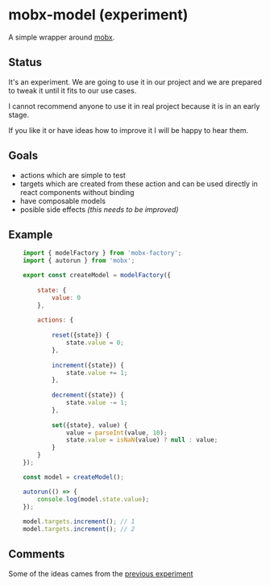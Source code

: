 # mobx-model (experiment)
A simple wrapper around [mobx](https://github.com/mobxjs/mobx). 

## Status
It's an experiment. We are going to use it in our project and
we are prepared to tweak it until it fits to our use cases.

I cannot recommend anyone to use it in real project because 
it is in an early stage. 

If you like it or have ideas how to improve it I will be happy 
to hear them.

## Goals
- actions which are simple to test
- targets which are created from these action and can be 
  used directly in react components without binding
- have composable models
- posible side effects _(this needs to be improved)_

## Example

```javascript
    import { modelFactory } from 'mobx-factory';
    import { autorun } from 'mobx';

    export const createModel = modelFactory({ 
        
        state: {
            value: 0
        },
        
        actions: {
            
            reset({state}) {            
                state.value = 0;
            },
            
            increment({state}) {
                state.value += 1;
            },
            
            decrement({state}) {
                state.value -= 1;
            },
            
            set({state}, value) {
                value = parseInt(value, 10);
                state.value = isNaN(value) ? null : value;
            }        
        }
    });

    const model = createModel();

    autorun(() => {
        console.log(model.state.value);
    });
    
    model.targets.increment(); // 1
    model.targets.increment(); // 2    


```

## Comments
Some of the ideas cames from the [previous experiment](https://github.com/pvasek/vux) 